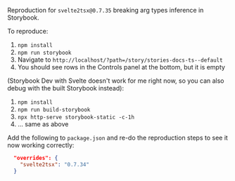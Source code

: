 Reproduction for `svelte2tsx@0.7.35` breaking arg types inference in Storybook.

To reproduce:

1. `npm install`
2. `npm run storybook`
3. Navigate to `http://localhost/?path=/story/stories-docs-ts--default`
4. You should see rows in the Controls panel at the bottom, but it is empty

(Storybook Dev with Svelte doesn't work for me right now, so you can also debug with the built Storybook instead):

1. `npm install`
2. `npm run build-storybook`
3. `npx http-serve storybook-static -c-1h`
4. ... same as above

Add the following to `package.json` and re-do the reproduction steps to see it now working correctly:

```json
  "overrides": {
    "svelte2tsx": "0.7.34"
  }
```
